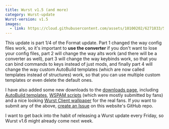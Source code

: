 ```yaml
---
title: Wurst v1.5 (and more)
category: Wurst-update
Wurst-version: v1.5
images:
  - link: https://cloud.githubusercontent.com/assets/10100202/6271033/5d44be16-b85e-11e4-9557-af595420e7a1.jpg
---
```

This update is part 1/4 of the Format update. Part 1 changed the way config files work, so it's important to **use the converter** if you don't want to lose your config files, part 2 will change the way alts work (and there will be a converter as well), part 3 will change the way keybinds work, so that you can bind commands to keys instead of just mods, and finally part 4 will change the way custom AutoBuild templates (which are now called templates instead of structures) work, so that you can use multiple custom templates or even delete the default ones.

I have also added some new downloads to the [downloads page](/downloads), including [AutoBuild templates](/downloads/add-ons/autobuild), [WSPAM scripts](/downloads/add-ons/wspam-scripts) (which were mostly submitted by fans) and a nice looking [Wurst Client wallpaper](/downloads/fans/wallpapers) for the real fans. If *you* want to submit any of the above, [create an Issue](https://github.com/Wurst-Imperium/wurst-client.tk/issues) on this website's GitHub repo.

I want to get back into the habit of releasing a Wurst update every Friday, so Wurst v1.6 might already come next week.
